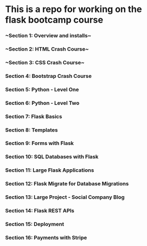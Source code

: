 # This is a repo for working on the flask bootcamp course

### ~Section 1: Overview and installs~
### ~Section 2: HTML Crash Course~
### ~Section 3: CSS Crash Course~
### Section 4: Bootstrap Crash Course
### Section 5: Python - Level One
### Section 6: Python - Level Two
### Section 7: Flask Basics
### Section 8: Templates
### Section 9: Forms with Flask
### Section 10: SQL Databases with Flask
### Section 11: Large Flask Applications
### Section 12: Flask Migrate for Database Migrations
### Section 13: Large Project - Social Company Blog
### Section 14: Flask REST APIs
### Section 15: Deployment
### Section 16: Payments with Stripe
